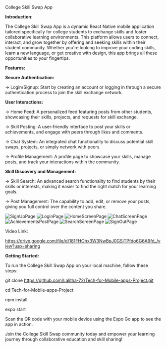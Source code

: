 College Skill Swap App

**Introduction:**

The College Skill Swap App is a dynamic React Native mobile application tailored specifically for college students to exchange skills and foster collaborative learning environments. This platform allows users to connect, interact, and grow together by offering and seeking skills within their student community. Whether you're looking to improve your coding skills, learn a new language, or get creative with design, this app brings all these opportunities to your fingertips.

**Features:**

**Secure Authentication:**

-> Login/Signup: Start by creating an account or logging in through a secure authentication process to join the skill exchange network.

**User Interactions:**

-> Home Feed: A personalized feed featuring posts from other students, showcasing their skills, projects, and requests for skill exchange.

-> Skill Posting: A user-friendly interface to post your skills or achievements, and engage with peers through likes and comments.

-> Chat System: An integrated chat functionality to discuss potential skill swaps, projects, or simply network with peers.

-> Profile Management: A profile page to showcase your skills, manage posts, and track your interactions within the community.

**Skill Discovery and Management:**

-> Skill Search: An advanced search functionality to find students by their skills or interests, making it easier to find the right match for your learning goals.

-> Post Management: The capability to add, edit, or remove your posts, giving you full control over the content you share.

![SignUpPage](Screenshots(AppPages)/SignUpPage.jpeg) 
![LoginPage](Screenshots(AppPages)/LoginPage.jpeg)
![HomeScreenPage](Screenshots(AppPages)/HomeScreenPage.jpeg)
![ChatScreenPage](Screenshots(AppPages)/ChatScreenPage.jpeg)
![AchievementsPostPage](Screenshots(AppPages)/AchievementsPostPage.jpeg)
![SearchScreenPage](Screenshots(AppPages)/SearchScreenPage.jpeg)
![SignOutPage](Screenshots(AppPages)/SignOutPage.jpeg)

Video Link:

https://drive.google.com/file/d/181FHOhx3W3NwBpJ0GSiTPfdo6G6A9fd_/view?usp=sharing


**Getting Started:**

To run the College Skill Swap App on your local machine, follow these steps:

git clone https://github.com/Lalitha-72/Tech-for-Mobile-apps-Project.git

cd Tech-for-Mobile-apps-Project

npm install

expo start

Scan the QR code with your mobile device using the Expo Go app to see the app in action.

Join the College Skill Swap community today and empower your learning journey through collaborative education and skill sharing!
